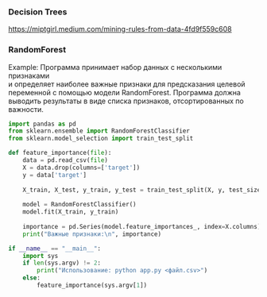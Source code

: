 ### Decision Trees
https://miptgirl.medium.com/mining-rules-from-data-4fd9f559c608

### RandomForest
Example:
Программа принимает набор данных с несколькими признаками  
и определяет наиболее важные признаки для предсказания целевой переменной с помощью модели RandomForest. 
Программа должна выводить результаты в виде списка признаков, отсортированных по важности.

```python
import pandas as pd
from sklearn.ensemble import RandomForestClassifier
from sklearn.model_selection import train_test_split

def feature_importance(file):
    data = pd.read_csv(file)
    X = data.drop(columns=['target'])
    y = data['target']
    
    X_train, X_test, y_train, y_test = train_test_split(X, y, test_size=0.2)
    
    model = RandomForestClassifier()
    model.fit(X_train, y_train)
    
    importance = pd.Series(model.feature_importances_, index=X.columns).sort_values(ascending=False)
    print("Важные признаки:\n", importance)

if __name__ == "__main__":
    import sys
    if len(sys.argv) != 2:
        print("Использование: python app.py <файл.csv>")
    else:
        feature_importance(sys.argv[1])
```        
